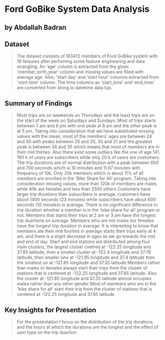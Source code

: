 # Ford GoBike System Data Analysis
## by Abdallah Badran


## Dataset

> The dataset consists of 183412 members of Ford GoBike system with 19 fetaures after perfoming some feature engineering and data wrangling. An 'age' column is extracted from the given 'member_birth_year' column and missing values are filled with average age. Also, 'start day' and 'start hour' columns extracted from 'start time' column. The time columns as 'start_time' and 'end_time' are converted from string to datetime data typ.


## Summary of Findings

> Most trips are on weekends on Thursdays and the least trips are on the start of the week on Saturdays and Sundays. 
> Most of trips starts between 7 am and 9 pm with one peak at 8 am and the other peak is at 5 pm. 
> Taking into consideration that we have substituted missing values with the mean, most of the members' ages are between 24 and 40 with peaks between 25 and 26, 30 and 31 and the greatest peak is between 34 and 35 which means that most of members are in their mid thirties. Also there exist some outliers like the one of age 141.
> 160 k of users are subscribers while only 20 k of users are customers.
> The trip durations are of normal distribution with a peak between 600 and 700 seconds which is 10 minutes and 11.67 minutes with frequency of 10k. 
> Only 20k members which is about 11% of all members are enrolled in the 'Bike Share for All' program. 
> Taking into consideration missing values, more than 120k of members are males while 40k are females and less than 2500 others
> Customers have larger trip durations than subscribers in average, customers have about 1400 seconds (23 minutes) while subscribers have about 600 seconds (10 minutes) in average. 
> There is no significant difference in trip duration whether a member is in the 'bike share for all' program or not. 
> Members that starts their trips at 2 am or 3 am have the longest trip duartions on average. 
> Members who are not males nor females have the longest trip duration in average. 
> It is interesting to know that members ate their mid fourties in average starts their trips early at 4 am, and there is a slight decrease in ages as we go towards the mid and end of day. 
> Start and end stations are distributed among four main clusters, the largest cluster cnetred at -122.25 longitude and 37.85 latitude, then a smaller cluster at -122.4 longitude and 37.78 latitude, then smaller one at -121.95 longitude and 37.4 latitude then the smallest on at -121.85 longitude and 37.35 latitude
> Members rather than males or females always start their trips from the clusetr of stations that is centered at -122.25 longitude and 37.85 latitude. Also the cluster at -121.85 longitude and 37.35 latitude almost occupies males rather than any other gender
> Most of members who are in the 'bike share for all' start their trip from the cluster of stations that is centered at -122.25 longitude and 37.85 latitude

## Key Insights for Presentation

> For the presentation I focus on the distribution of the trip durations and the hours at which the durations are the longest and the effect of user type on the trip duartion 